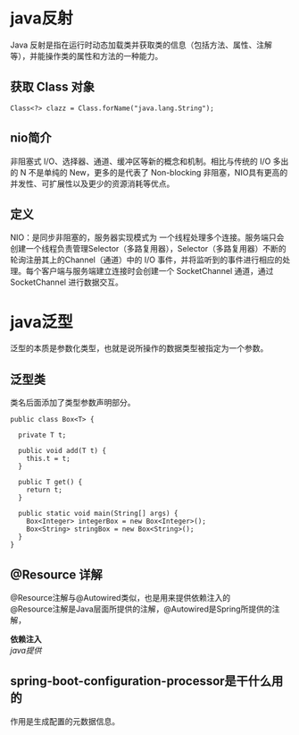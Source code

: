 # java反射
Java 反射是指在运行时动态加载类并获取类的信息（包括方法、属性、注解等），并能操作类的属性和方法的一种能力。

## 获取 Class 对象
`Class<?> clazz = Class.forName("java.lang.String");`

## nio简介
非阻塞式 I/O、选择器、通道、缓冲区等新的概念和机制。相比与传统的 I/O 多出的 N 不是单纯的 New，更多的是代表了 Non-blocking 非阻塞，NIO具有更高的并发性、可扩展性以及更少的资源消耗等优点。

## 定义
NIO：是同步非阻塞的，服务器实现模式为 一个线程处理多个连接。服务端只会创建一个线程负责管理Selector（多路复用器），Selector（多路复用器）不断的轮询注册其上的Channel（通道）中的 I/O 事件，并将监听到的事件进行相应的处理。每个客户端与服务端建立连接时会创建一个 SocketChannel 通道，通过 SocketChannel 进行数据交互。



# java泛型
泛型的本质是参数化类型，也就是说所操作的数据类型被指定为一个参数。

## 泛型类
类名后面添加了类型参数声明部分。

```
public class Box<T> {
   
  private T t;
 
  public void add(T t) {
    this.t = t;
  }
 
  public T get() {
    return t;
  }
 
  public static void main(String[] args) {
    Box<Integer> integerBox = new Box<Integer>();
    Box<String> stringBox = new Box<String>();
  }
}
```


## @Resource 详解
@Resource注解与@Autowired类似，也是用来提供依赖注入的  
@Resource注解是Java层面所提供的注解，@Autowired是Spring所提供的注解，

**依赖注入**  
*java提供*

## spring-boot-configuration-processor是干什么用的
作用是生成配置的元数据信息。